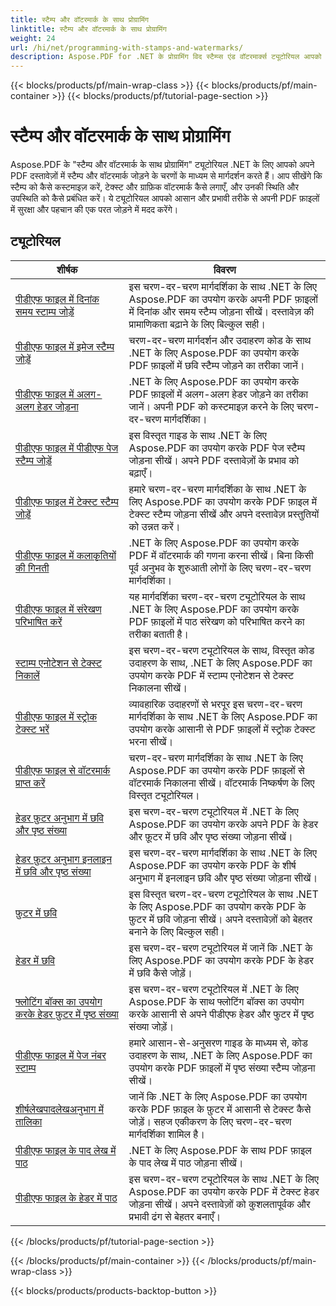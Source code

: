 ```yaml
---
title: स्टैम्प और वॉटरमार्क के साथ प्रोग्रामिंग
linktitle: स्टैम्प और वॉटरमार्क के साथ प्रोग्रामिंग
weight: 24
url: /hi/net/programming-with-stamps-and-watermarks/
description: Aspose.PDF for .NET के प्रोग्रामिंग विद स्टैम्प्स एंड वॉटरमार्क्स ट्यूटोरियल आपको सिखाते हैं कि अपने PDF दस्तावेज़ों में सुरक्षा और निजीकरण तत्व कैसे जोड़ें।
---
```


{{< blocks/products/pf/main-wrap-class >}}
{{< blocks/products/pf/main-container >}}
{{< blocks/products/pf/tutorial-page-section >}}

# स्टैम्प और वॉटरमार्क के साथ प्रोग्रामिंग


Aspose.PDF के "स्टैम्प और वॉटरमार्क के साथ प्रोग्रामिंग" ट्यूटोरियल .NET के लिए आपको अपने PDF दस्तावेज़ों में स्टैम्प और वॉटरमार्क जोड़ने के चरणों के माध्यम से मार्गदर्शन करते हैं। आप सीखेंगे कि स्टैम्प को कैसे कस्टमाइज़ करें, टेक्स्ट और ग्राफ़िक वॉटरमार्क कैसे लगाएँ, और उनकी स्थिति और उपस्थिति को कैसे प्रबंधित करें। ये ट्यूटोरियल आपको आसान और प्रभावी तरीके से अपनी PDF फ़ाइलों में सुरक्षा और पहचान की एक परत जोड़ने में मदद करेंगे।

## ट्यूटोरियल
| शीर्षक | विवरण |
| --- | --- | 
| [पीडीएफ फाइल में दिनांक समय स्टाम्प जोड़ें](./add-date-time-stamp/) | इस चरण-दर-चरण मार्गदर्शिका के साथ .NET के लिए Aspose.PDF का उपयोग करके अपनी PDF फ़ाइलों में दिनांक और समय स्टैम्प जोड़ना सीखें। दस्तावेज़ की प्रामाणिकता बढ़ाने के लिए बिल्कुल सही। |  
| [पीडीएफ फाइल में इमेज स्टैम्प जोड़ें](./add-image-stamp/) | चरण-दर-चरण मार्गदर्शन और उदाहरण कोड के साथ .NET के लिए Aspose.PDF का उपयोग करके PDF फ़ाइलों में छवि स्टैम्प जोड़ने का तरीका जानें। |  
| [पीडीएफ फाइल में अलग-अलग हेडर जोड़ना](./adding-different-headers/) | .NET के लिए Aspose.PDF का उपयोग करके PDF फ़ाइलों में अलग-अलग हेडर जोड़ने का तरीका जानें। अपनी PDF को कस्टमाइज़ करने के लिए चरण-दर-चरण मार्गदर्शिका। |  
| [पीडीएफ फाइल में पीडीएफ पेज स्टैम्प जोड़ें](./add-pdf-page-stamp/) | इस विस्तृत गाइड के साथ .NET के लिए Aspose.PDF का उपयोग करके PDF पेज स्टैम्प जोड़ना सीखें। अपने PDF दस्तावेज़ों के प्रभाव को बढ़ाएँ। |  
| [पीडीएफ फाइल में टेक्स्ट स्टैम्प जोड़ें](./add-text-stamp/) | हमारे चरण-दर-चरण मार्गदर्शिका के साथ .NET के लिए Aspose.PDF का उपयोग करके PDF फ़ाइल में टेक्स्ट स्टैम्प जोड़ना सीखें और अपने दस्तावेज़ प्रस्तुतियों को उन्नत करें। |  
| [पीडीएफ फाइल में कलाकृतियों की गिनती](./counting-artifacts/) | .NET के लिए Aspose.PDF का उपयोग करके PDF में वॉटरमार्क की गणना करना सीखें। बिना किसी पूर्व अनुभव के शुरुआती लोगों के लिए चरण-दर-चरण मार्गदर्शिका। |  
| [पीडीएफ फाइल में संरेखण परिभाषित करें](./define-alignment/) | यह मार्गदर्शिका चरण-दर-चरण ट्यूटोरियल के साथ .NET के लिए Aspose.PDF का उपयोग करके PDF फ़ाइलों में पाठ संरेखण को परिभाषित करने का तरीका बताती है। |  
| [स्टाम्प एनोटेशन से टेक्स्ट निकालें](./extract-text-from-stamp-annotation/) | इस चरण-दर-चरण ट्यूटोरियल के साथ, विस्तृत कोड उदाहरण के साथ, .NET के लिए Aspose.PDF का उपयोग करके PDF में स्टाम्प एनोटेशन से टेक्स्ट निकालना सीखें। |  
| [पीडीएफ फाइल में स्ट्रोक टेक्स्ट भरें](./fill-stroke-text/) | व्यावहारिक उदाहरणों से भरपूर इस चरण-दर-चरण मार्गदर्शिका के साथ .NET के लिए Aspose.PDF का उपयोग करके आसानी से PDF फ़ाइलों में स्ट्रोक टेक्स्ट भरना सीखें। |  
| [पीडीएफ फाइल से वॉटरमार्क प्राप्त करें](./get-watermark/) | चरण-दर-चरण मार्गदर्शिका के साथ .NET के लिए Aspose.PDF का उपयोग करके PDF फ़ाइलों से वॉटरमार्क निकालना सीखें। वॉटरमार्क निष्कर्षण के लिए विस्तृत ट्यूटोरियल। |  
| [हेडर फ़ुटर अनुभाग में छवि और पृष्ठ संख्या](./image-and-page-number-in-header-footer-section/) | इस चरण-दर-चरण ट्यूटोरियल में .NET के लिए Aspose.PDF का उपयोग करके अपने PDF के हेडर और फ़ूटर में छवि और पृष्ठ संख्या जोड़ना सीखें। |  
| [हेडर फ़ुटर अनुभाग इनलाइन में छवि और पृष्ठ संख्या](./image-and-page-number-in-header-footer-section-inline/) | इस चरण-दर-चरण मार्गदर्शिका के साथ .NET के लिए Aspose.PDF का उपयोग करके PDF के शीर्ष अनुभाग में इनलाइन छवि और पृष्ठ संख्या जोड़ना सीखें। |  
| [फ़ुटर में छवि](./image-in-footer/) | इस विस्तृत चरण-दर-चरण ट्यूटोरियल के साथ .NET के लिए Aspose.PDF का उपयोग करके PDF के फ़ुटर में छवि जोड़ना सीखें। अपने दस्तावेज़ों को बेहतर बनाने के लिए बिल्कुल सही। |  
| [हेडर में छवि](./image-in-header/) | इस चरण-दर-चरण ट्यूटोरियल में जानें कि .NET के लिए Aspose.PDF का उपयोग करके PDF के हेडर में छवि कैसे जोड़ें। |  
| [फ्लोटिंग बॉक्स का उपयोग करके हेडर फ़ुटर में पृष्ठ संख्या](./page-number-in-header-footer-using-floating-box/) | इस चरण-दर-चरण ट्यूटोरियल में .NET के लिए Aspose.PDF के साथ फ्लोटिंग बॉक्स का उपयोग करके आसानी से अपने पीडीएफ हेडर और फुटर में पृष्ठ संख्या जोड़ें। |  
| [पीडीएफ फाइल में पेज नंबर स्टाम्प](./page-number-stamps/) | हमारे आसान-से-अनुसरण गाइड के माध्यम से, कोड उदाहरण के साथ, .NET के लिए Aspose.PDF का उपयोग करके PDF फ़ाइलों में पृष्ठ संख्या स्टैम्प जोड़ना सीखें। |  
| [शीर्षलेखपादलेखअनुभाग में तालिका](./table-in-header-footer-section/) | जानें कि .NET के लिए Aspose.PDF का उपयोग करके PDF फ़ाइल के फ़ुटर में आसानी से टेक्स्ट कैसे जोड़ें। सहज एकीकरण के लिए चरण-दर-चरण मार्गदर्शिका शामिल है। |  
| [पीडीएफ फाइल के पाद लेख में पाठ](./text-in-footer/) | .NET के लिए Aspose.PDF के साथ PDF फ़ाइल के पाद लेख में पाठ जोड़ना सीखें। |  
| [पीडीएफ फाइल के हेडर में पाठ](./text-in-header/) | इस चरण-दर-चरण ट्यूटोरियल के साथ .NET के लिए Aspose.PDF का उपयोग करके PDF में टेक्स्ट हेडर जोड़ना सीखें। अपने दस्तावेज़ों को कुशलतापूर्वक और प्रभावी ढंग से बेहतर बनाएँ। |  
{{< /blocks/products/pf/tutorial-page-section >}}

{{< /blocks/products/pf/main-container >}}
{{< /blocks/products/pf/main-wrap-class >}}

{{< blocks/products/products-backtop-button >}}
